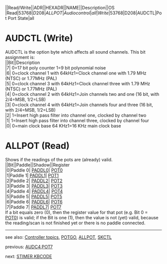 ||Read/Write||ADR||HEXADR||NAME||Description||OS  
|Read|53768|$D208|ALLPOT|Audio control|all  
|Write|53768|$D208|AUDCTL|Pot Port State|all  
  
# AUDCTL (Write)  
AUDCTL is the option byte which affects all sound channels. This bit assignment is:  
||Bit||Description  
|7|	0=17 bit poly counter 1=9 bit polynomial noise  
|6|	0=clock channel 1 with 64kHz1=Clock channel one with 1.79 MHz (NTSC) or 1.77MHz (PAL)  
|5|	0=clock channel 3 with 64kHz1=Clock channel three with 1.79 MHz (NTSC) or 1.77MHz (PAL)  
|4|	0=clock channel 2 with 64kHz1=Join channels two and one (16 bit, with 2/4=MSB, 1/2=LSB)  
|3|	0=clock channel 4 with 64kHz1=Join channels four and three (16 bit, with 2/4=MSB, 1/2=LSB)  
|2|	1=Insert high pass filter into channel one, clocked by channel two  
|1|	1=Insert high pass filter into channel three, clocked by channel four  
|0|	0=main clock base 64 KHz1=16 KHz main clock base  
  
# ALLPOT (Read)  
Shows if the readings of the pots are (already) valid.  
||Bit||Paddle||Shadow||Register  
|0|Paddle 0| [PADDL0](../PADDL0/index.md)| [POT0](../POT0/index.md)  
|1|Paddle 1| [PADDL1](../PADDL1/index.md)| [POT1](../POT1/index.md)  
|2|Paddle 2| [PADDL2](../PADDL2/index.md)| [POT2](../POT2/index.md)  
|3|Paddle 3| [PADDL3](../PADDL3/index.md)| [POT3](../POT3/index.md)  
|4|Paddle 4| [PADDL4](../PADDL4/index.md)| [POT4](../POT4/index.md)  
|5|Paddle 5| [PADDL5](../PADDL5/index.md)| [POT5](../POT5/index.md)  
|6|Paddle 6| [PADDL6](../PADDL6/index.md)| [POT6](../POT6/index.md)  
|7|Paddle 7| [PADDL7](../PADDL7/index.md)| [POT7](../POT7/index.md)  
If a bit equals zero (0), then the register value for that pot (e.g. Bit 0 = [POT0](../POT0/index.md)) is valid; if the Bit is one (1), then the value is not (yet) valid, because the reading/scan is not finished yet or there is no paddle connected.  
  
---
see also: [Controller topics](../Controller_topics/index.md), [POTGO](../POTGO/index.md), [ALLPOT](../ALLPOT/index.md), [SKCTL](../SKCTL/index.md)  
  
previous: [AUDC4](../AUDC4/index.md),[POT7](../POT7/index.md)  
  
next: [STIMER](../KBCODE/index.md),[KBCODE](../KBCODE/index.md)  
